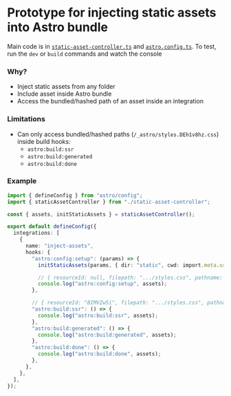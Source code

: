 # Prototype for injecting static assets into Astro bundle

Main code is in [`static-asset-controller.ts`](static-asset-controller.ts) and [`astro.config.ts`](astro.config.ts). To test, run the `dev` or `build` commands and watch the console

### Why?

- Inject static assets from any folder
- Include asset inside Astro bundle
- Access the bundled/hashed path of an asset inside an integration

### Limitations

- Can only access bundled/hashed paths (`/_astro/styles.DEh1v8hz.css`) inside build hooks:
  - `astro:build:ssr`
  - `astro:build:generated`
  - `astro:build:done`


### Example

```ts
import { defineConfig } from "astro/config";
import { staticAssetController } from "./static-asset-controller";

const { assets, initStaticAssets } = staticAssetController();

export default defineConfig({
  integrations: [
    {
      name: "inject-assets",
      hooks: {
        "astro:config:setup": (params) => {
          initStaticAssets(params, { dir: "static", cwd: import.meta.url });

          // { resourceId: null, filepath: ".../styles.css", pathname: "/styles.css" }
          console.log("astro:config:setup", assets);
        },

        // { resourceId: "BIMVZw5i", filepath: ".../styles.css", pathname: "/_astro/styles.DEh1v8hz.css" }
        "astro:build:ssr": () => {
          console.log("astro:build:ssr", assets);
        },
        "astro:build:generated": () => {
          console.log("astro:build:generated", assets);
        },
        "astro:build:done": () => {
          console.log("astro:build:done", assets);
        },
      },
    },
  ],
});
```
